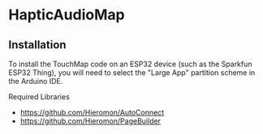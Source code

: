 # HapticAudioMap

Installation
------------

To install the TouchMap code on an ESP32 device (such as the Sparkfun ESP32
Thing), you will need to select the "Large App" partition scheme in the Arduino
IDE.

Required Libraries
- https://github.com/Hieromon/AutoConnect
- https://github.com/Hieromon/PageBuilder

